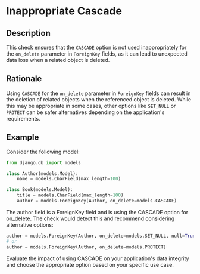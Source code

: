 <!-- checks/inappropriate_cascade.md -->

# Inappropriate Cascade

## Description

This check ensures that the `CASCADE` option is not used inappropriately for the `on_delete` parameter in `ForeignKey` fields, as it can lead to unexpected data loss when a related object is deleted.

## Rationale

Using `CASCADE` for the `on_delete` parameter in `ForeignKey` fields can result in the deletion of related objects when the referenced object is deleted. While this may be appropriate in some cases, other options like `SET_NULL` or `PROTECT` can be safer alternatives depending on the application's requirements.

## Example

Consider the following model:

```python
from django.db import models

class Author(models.Model):
    name = models.CharField(max_length=100)

class Book(models.Model):
    title = models.CharField(max_length=100)
    author = models.ForeignKey(Author, on_delete=models.CASCADE)
```

The author field is a ForeignKey field and is using the CASCADE option for on_delete. The check would detect this and recommend considering alternative options:

```python
author = models.ForeignKey(Author, on_delete=models.SET_NULL, null=True)
# or
author = models.ForeignKey(Author, on_delete=models.PROTECT)
```

Evaluate the impact of using CASCADE on your application's data integrity and choose the appropriate option based on your specific use case.
